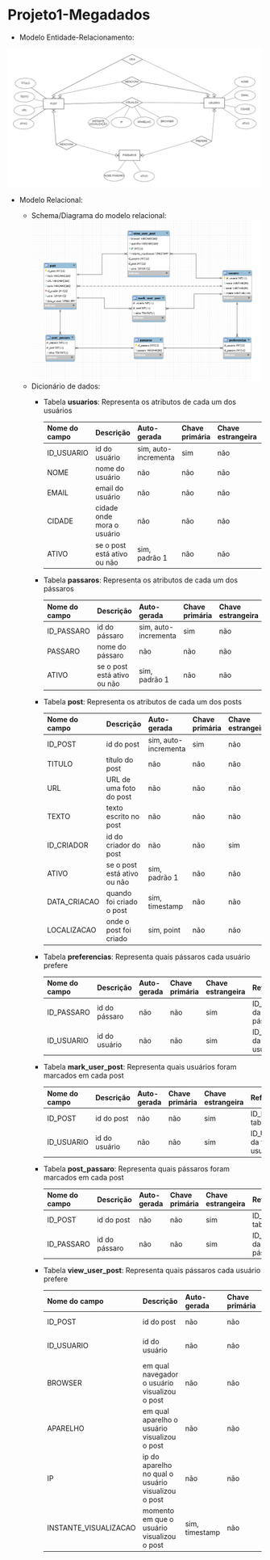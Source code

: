 
# Projeto1-Megadados

- Modelo Entidade-Relacionamento:

![MER](imagens/image%20(6).png)

- Modelo Relacional:

    - Schema/Diagrama do modelo relacional:
![tabelas](tabelas.PNG)
    - Dicionário de dados:
        - Tabela **usuarios**: Representa os atributos de cada um dos usuários
        
            | Nome do campo  | Descrição | Auto-gerada | Chave primária | Chave estrangeira | Referencia | Restrições |
            | ------------- | ------------- | ------------- | ------------- | ------------- | ------------- | ------------- |
            | ID_USUARIO  | id do usuário  | sim, auto-incrementa | sim | não | - | não nulo |
            | NOME  | nome do usuário  | não | não | não | - | não nulo |
            | EMAIL  | email do usuário  | não | não | não | - | não nulo |
            | CIDADE  | cidade onde mora o usuário  | não | não | não | - | não nulo |
            | ATIVO  | se o post está ativo ou não  | sim, padrão 1 | não | não | - | não nulo |

            
        - Tabela **passaros**: Representa os atributos de cada um dos pássaros
        
            | Nome do campo  | Descrição | Auto-gerada | Chave primária | Chave estrangeira | Referencia | Restrições |
            | ------------- | ------------- | ------------- | ------------- | ------------- | ------------- | ------------- |
            | ID_PASSARO  | id do pássaro  | sim, auto-incrementa | sim | não | - | não nulo |
            | PASSARO  | nome do pássaro  | não | não | não | - | não nulo |
            | ATIVO  | se o post está ativo ou não  | sim, padrão 1 | não | não | - | não nulo |
            
            
        - Tabela **post**: Representa os atributos de cada um dos posts
        
            | Nome do campo  | Descrição | Auto-gerada | Chave primária | Chave estrangeira | Referencia | Restrições |
            | ------------- | ------------- | ------------- | ------------- | ------------- | ------------- | ------------- |
            | ID_POST  | id do post  | sim, auto-incrementa | sim | não | - | não nulo |
            | TITULO  | título do post  | não | não | não | - | não nulo |
            | URL  | URL de uma foto do post  | não | não | não | - | - |
            | TEXTO  | texto escrito no post  | não | não | não | - | - |
            | ID_CRIADOR  | id do criador do post  | não | não | sim | ID_USUARIO da tabela usuário | não nulo |
            | ATIVO  | se o post está ativo ou não  | sim, padrão 1 | não | não | - | não nulo |
            | DATA_CRIACAO  | quando foi criado o post  | sim, timestamp | não | não | - | não nulo |
            | LOCALIZACAO  | onde o post foi criado  | sim, point | não | não | - | não nulo |


        - Tabela **preferencias**: Representa quais pássaros cada usuário prefere
        
            | Nome do campo  | Descrição | Auto-gerada | Chave primária | Chave estrangeira | Referencia | Restrições |
            | ------------- | ------------- | ------------- | ------------- | ------------- | ------------- | ------------- |
            | ID_PASSARO  | id do pássaro  | não | não | sim | ID_PASSARO da tabela pássaro | não nulo |
            | ID_USUARIO  | id do usuário  | não | não | sim | ID_USUARIO da tabela usuário | não nulo |
            
        - Tabela **mark_user_post**: Representa quais usuários foram marcados em cada post
        
            | Nome do campo  | Descrição | Auto-gerada | Chave primária | Chave estrangeira | Referencia | Restrições |
            | ------------- | ------------- | ------------- | ------------- | ------------- | ------------- | ------------- |
            | ID_POST  | id do post  | não | não | sim | ID_POST da tabela post | não nulo |
            | ID_USUARIO  | id do usuário  | não | não | sim | ID_USUARIO da tabela usuário | não nulo |
            
        - Tabela **post_passaro**: Representa quais pássaros foram marcados em cada post
        
            | Nome do campo  | Descrição | Auto-gerada | Chave primária | Chave estrangeira | Referencia | Restrições |
            | ------------- | ------------- | ------------- | ------------- | ------------- | ------------- | ------------- |
            | ID_POST  | id do post  | não | não | sim | ID_POST da tabela post | não nulo |
            | ID_PASSARO  | id do pássaro  | não | não | sim | ID_PASSARO da tabela pássaro | não nulo |
            
        - Tabela **view_user_post**: Representa quais pássaros cada usuário prefere
        
            | Nome do campo  | Descrição | Auto-gerada | Chave primária | Chave estrangeira | Referencia | Restrições |
            | ------------- | ------------- | ------------- | ------------- | ------------- | ------------- | ------------- |
            | ID_POST  | id do post  | não | não | sim | ID_POST da tabela post | não nulo |
            | ID_USUARIO  | id do usuário  | não | não | sim | ID_USUARIO da tabela usuário | não nulo |
            | BROWSER  | em qual navegador o usuário visualizou o post  | não | não | não | - | - |
            | APARELHO  | em qual aparelho o usuário visualizou o post  | não | não | não | - | - |
            | IP  | ip do aparelho no qual o usuário visualizou o post  | não | não | não | - | - |
            | INSTANTE_VISUALIZACAO  | momento em que o usuário visualizou o post | sim, timestamp | não | não | - | não nulo |

